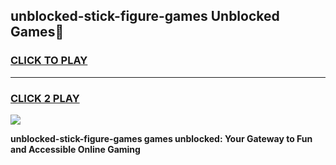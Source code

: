 
## unblocked-stick-figure-games Unblocked Games👋
<h3>
<a href="https://news.freeplayer.one?title=unblocked-stick-figure-games&ref=16F">CLICK TO PLAY</a></h3>
<hr>

<h3>
<a href="https://news.freeplayer.one?title=unblocked-stick-figure-games&ref=16F">CLICK 2 PLAY</a>
  
</h3>

<a href="https://news.freeplayer.one?title=unblocked-stick-figure-games&ref=16F/"><img src="https://clearcache.store/games.png"></a>


**unblocked-stick-figure-games games unblocked: Your Gateway to Fun and Accessible Online Gaming**
